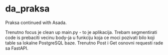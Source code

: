 # da_praksa
Praksa continued with Asada.

Trenutno focus je clean up main.py - to je aplikacija. 
Trebam segmentirati code is prebaciti vecinu body-ja u funkciju koja ce moci pozivati bilo koji table sa lokalne PostgreSQL baze.
Trenutno Post i Get osnovni requesti rade sa FastAPI.
